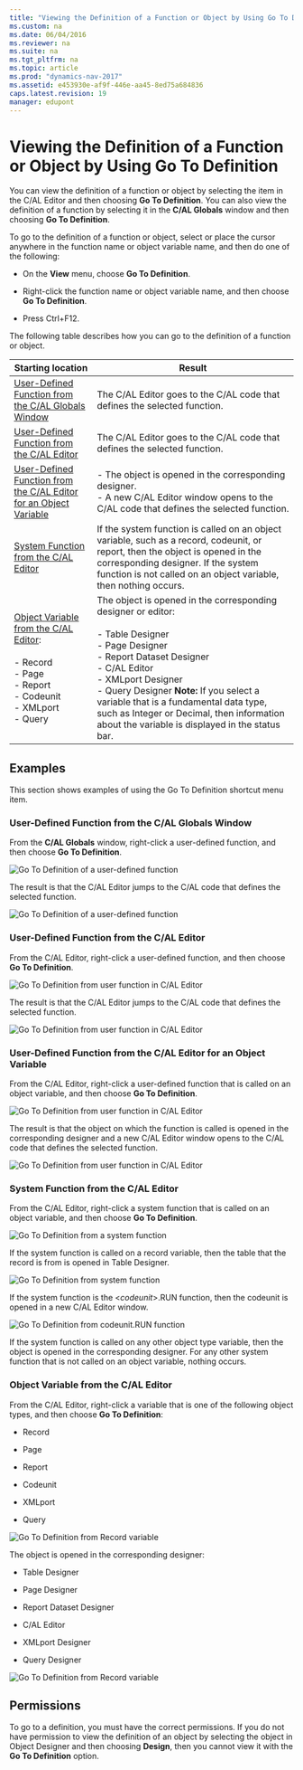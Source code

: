 ```yaml
---
title: "Viewing the Definition of a Function or Object by Using Go To Definition"
ms.custom: na
ms.date: 06/04/2016
ms.reviewer: na
ms.suite: na
ms.tgt_pltfrm: na
ms.topic: article
ms.prod: "dynamics-nav-2017"
ms.assetid: e453930e-af9f-446e-aa45-8ed75a684836
caps.latest.revision: 19
manager: edupont
---
```

# Viewing the Definition of a Function or Object by Using Go To Definition
You can view the definition of a function or object by selecting the item in the C/AL Editor and then choosing **Go To Definition**. You can also view the definition of a function by selecting it in the **C/AL Globals** window and then choosing **Go To Definition**.  
  
 To go to the definition of a function or object, select or place the cursor anywhere in the function name or object variable name, and then do one of the following:  
  
-   On the **View** menu, choose **Go To Definition**.  
  
-   Right-click the function name or object variable name, and then choose **Go To Definition**.  
  
-   Press Ctrl+F12.  
  
 The following table describes how you can go to the definition of a function or object.  
  
|Starting location|Result|  
|-----------------------|------------|  
|[User-Defined Function from the C/AL Globals Window](Viewing-the-Definition-of-a-Function-or-Object-by-Using-Go-To-Definition.md#BKMK_UserdefinedFunctionFromTheCALGlobalsWindow)|The C/AL Editor goes to the C/AL code that defines the selected function.|  
|[User-Defined Function from the C/AL Editor](Viewing-the-Definition-of-a-Function-or-Object-by-Using-Go-To-Definition.md#BKMK_UserdefinedFunctionFromTheCALEditor)|The C/AL Editor goes to the C/AL code that defines the selected function.|  
|[User-Defined Function from the C/AL Editor for an Object Variable](Viewing-the-Definition-of-a-Function-or-Object-by-Using-Go-To-Definition.md#BKMK_UserdefinedFunctionFromTheCALEditorForAnObjectVariable)|-   The object is opened in the corresponding designer.<br />-   A new C/AL Editor window opens to the C/AL code that defines the selected function.|  
|[System Function from the C/AL Editor](Viewing-the-Definition-of-a-Function-or-Object-by-Using-Go-To-Definition.md#BKMK_SystemFunctionFromTheCALEditor)|If the system function is called on an object variable, such as a record, codeunit, or report, then the object is opened in the corresponding designer. If the system function is not called on an object variable, then nothing occurs.|  
|[Object Variable from the C/AL Editor](Viewing-the-Definition-of-a-Function-or-Object-by-Using-Go-To-Definition.md#BKMK_VariableFromTheCALEditor):<br /><br /> -   Record<br />-   Page<br />-   Report<br />-   Codeunit<br />-   XMLport<br />-   Query|The object is opened in the corresponding designer or editor:<br /><br /> -   Table Designer<br />-   Page Designer<br />-   Report Dataset Designer<br />-   C/AL Editor<br />-   XMLport Designer<br />-   Query Designer **Note:**  If you select a variable that is a fundamental data type, such as Integer or Decimal, then information about the variable is displayed in the status bar.|  
  
## Examples  
 This section shows examples of using the Go To Definition shortcut menu item.  
  
###  <a name="BKMK_UserdefinedFunctionFromTheCALGlobalsWindow"></a> User-Defined Function from the C/AL Globals Window  
 From the **C/AL Globals** window, right-click a user-defined function, and then choose **Go To Definition**.  
  
 ![Go To Definition of a user&#45;defined function](media/GoToDef_.jpg "GoToDef\_")  
  
 The result is that the C/AL Editor jumps to the C/AL code that defines the selected function.  
  
 ![Go To Definition of a user&#45;defined function](media/GoToDef_FromCALGlobals_CALEditor.jpg "GoToDef\_FromCALGlobals\_CALEditor")  
  
###  <a name="BKMK_UserdefinedFunctionFromTheCALEditor"></a> User-Defined Function from the C/AL Editor  
 From the C/AL Editor, right-click a user-defined function, and then choose **Go To Definition**.  
  
 ![Go To Definition from user function in C&#47;AL Editor](media/GotoDef_FromCALEditor_UserFunc.jpg "GotoDef\_FromCALEditor\_UserFunc")  
  
 The result is that the C/AL Editor jumps to the C/AL code that defines the selected function.  
  
 ![Go To Definition from user function in C&#47;AL Editor](media/GoToDef_FromCALEditor_UserFunc_Result.jpg "GoToDef\_FromCALEditor\_UserFunc\_Result")  
  
###  <a name="BKMK_UserdefinedFunctionFromTheCALEditorForAnObjectVariable"></a> User-Defined Function from the C/AL Editor for an Object Variable  
 From the C/AL Editor, right-click a user-defined function that is called on an object variable, and then choose **Go To Definition**.  
  
 ![Go To Definition from user function in C&#47;AL Editor](media/GotoDef_FromCALEditor_UserFunc_Object.jpg "GotoDef\_FromCALEditor\_UserFunc\_Object")  
  
 The result is that the object on which the function is called is opened in the corresponding designer and a new C/AL Editor window opens to the C/AL code that defines the selected function.  
  
 ![Go To Definition from user function in C&#47;AL Editor](media/GotoDef_FromCALEditor_UserFunc_Object_Result.jpg "GotoDef\_FromCALEditor\_UserFunc\_Object\_Result")  
  
###  <a name="BKMK_SystemFunctionFromTheCALEditor"></a> System Function from the C/AL Editor  
 From the C/AL Editor, right-click a system function that is called on an object variable, and then choose **Go To Definition**.  
  
 ![Go To Definition from a system function](media/GotoDef_FromCALEditor_.jpg "GotoDef\_FromCALEditor\_")  
  
 If the system function is called on a record variable, then the table that the record is from is opened in Table Designer.  
  
 ![Go To Definition from system function](media/GoToDef_FromCALEditor_System_RecResult.jpg "GoToDef\_FromCALEditor\_System\_RecResult")  
  
 If the system function is the \<*codeunit*>.RUN function, then the codeunit is opened in a new C/AL Editor window.  
  
 ![Go To Definition from codeunit.RUN function](media/GoToDef_FromCALEditor_System_CodeunitResult.jpg "GoToDef\_FromCALEditor\_System\_CodeunitResult")  
  
 If the system function is called on any other object type variable, then the object is opened in the corresponding designer. For any other system function that is not called on an object variable, nothing occurs.  
  
###  <a name="BKMK_VariableFromTheCALEditor"></a> Object Variable from the C/AL Editor  
 From the C/AL Editor, right-click a variable that is one of the following object types, and then choose **Go To Definition**:  
  
-   Record  
  
-   Page  
  
-   Report  
  
-   Codeunit  
  
-   XMLport  
  
-   Query  
  
 ![Go To Definition from Record variable](media/GoToDef_FromCALEditor_Var.jpg "GoToDef\_FromCALEditor\_Var")  
  
 The object is opened in the corresponding designer:  
  
-   Table Designer  
  
-   Page Designer  
  
-   Report Dataset Designer  
  
-   C/AL Editor  
  
-   XMLport Designer  
  
-   Query Designer  
  
 ![Go To Definition from Record variable](media/GoToDef_FromCALEditor_VarResult.jpg "GoToDef\_FromCALEditor\_VarResult")  
  
## Permissions  
 To go to a definition, you must have the correct permissions. If you do not have permission to view the definition of an object by selecting the object in Object Designer and then choosing **Design**, then you cannot view it with the **Go To Definition** option.